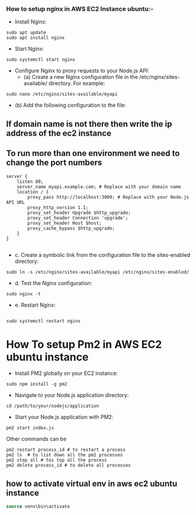 
### How to setup nginx in AWS EC2 Instance ubuntu:-

- Install Nginx:
```
sudo apt update
sudo apt install nginx
```

- Start Nginx:
```
sudo systemctl start nginx

```

- Configure Nginx to proxy requests to your Node.js API:
  - (a) Create a new Nginx configuration file in the /etc/nginx/sites-available/ directory. For example:
  
```
sudo nano /etc/nginx/sites-available/myapi

```
  - (b) Add the following configuration to the file:
  ## If domain name is not there then write the ip address of the ec2 instance
  ## To run more than one environment we need to change the port numbers
  
```
server {
    listen 80;
    server_name myapi.example.com; # Replace with your domain name
    location / {
        proxy_pass http://localhost:3000; # Replace with your Node.js API URL
        proxy_http_version 1.1;
        proxy_set_header Upgrade $http_upgrade;
        proxy_set_header Connection 'upgrade';
        proxy_set_header Host $host;
        proxy_cache_bypass $http_upgrade;
    }
}


```


- c. Create a symbolic link from the configuration file to the sites-enabled directory:

```
sudo ln -s /etc/nginx/sites-available/myapi /etc/nginx/sites-enabled/

```


- d. Test the Nginx configuration:

```
sudo nginx -t

```


- e. Restart Nginx:

```

sudo systemctl restart nginx

```



# How To setup Pm2 in AWS EC2 ubuntu instance

- Install PM2 globally on your EC2 instance:


```
sudo npm install -g pm2

```

- Navigate to your Node.js application directory:

```
cd /path/to/your/nodejs/application

```

- Start your Node.js application with PM2:

```
pm2 start index.js

```

Other commands can be 

```
pm2 restart process_id # to restart a process
pm2 ls  # to list down all the pm2 processes
pm2 stop all # tos top all the process
pm2 delete process_id # to delete all processes
```

## how to activate virtual env in aws ec2 ubuntu instance

```sql
source venv\bin\activate
```

























